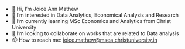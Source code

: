 - 👋 Hi, I’m Joice Ann Mathew
- 👀 I’m interested in Data Analytics, Economical Analysis and Research
- 🌱 I’m currently learning MSc Economics and Analytics from Christ University
- 💞️ I’m looking to collaborate on works that are related to Data analysis
- 📫 How to reach me: joice.mathew@msea.christuniversity.in

<!---
Jokuttan13/Jokuttan13 is a ✨ special ✨ repository because its `README.md` (this file) appears on your GitHub profile.
You can click the Preview link to take a look at your changes.
--->
